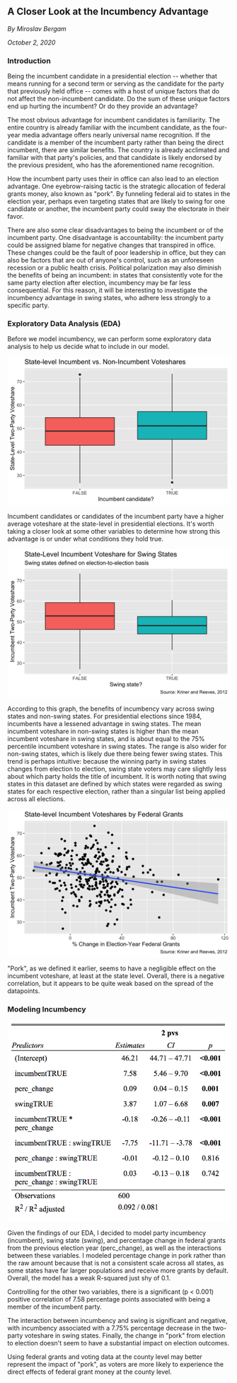 ## A Closer Look at the Incumbency Advantage

_By Miroslav Bergam_

_October 2, 2020_

### Introduction

Being the incumbent candidate in a presidential election -- whether that means running for a second term or serving as the candidate for the party that previously held office -- comes with a host of unique factors that do not affect the non-incumbent candidate. Do the sum of these unique factors end up hurting the incumbent? Or do they provide an advantage? 

The most obvious advantage for incumbent candidates is familiarity. The entire country is already familiar with the incumbent candidate, as the four-year media advantage offers nearly universal name recognition. If the candidate is a member of the incumbent party rather than being the direct incumbent, there are similar benefits. The country is already acclimated and familiar with that party's policies, and that candidate is likely endorsed by the previous president, who has the aforementioned name recognition. 

How the incumbent party uses their in office can also lead to an election advantage. One eyebrow-raising tactic is the strategic allocation of federal grants money, also known as "pork". By funneling federal aid to states in the election year, perhaps even targeting states that are likely to swing for one candidate or another, the incumbent party could sway the electorate in their favor. 

There are also some clear disadvantages to being the incumbent or of the incumbent party. One disadvantage is accountability: the incumbent party could be assigned blame for negative changes that transpired in office. These changes could be the fault of poor leadership in office, but they can also be factors that are out of anyone's control, such as an unforeseen recession or a public health crisis. Political polarization may also diminish the benefits of being an incumbent: in states that consistently vote for the same party election after election, incumbency may be far less consequential. For this reason, it will be interesting to investigate the incumbency advantage in swing states, who adhere less strongly to a specific party.

### Exploratory Data Analysis (EDA)

Before we model incumbency, we can perform some exploratory data analysis to help us decide what to include in our model. 

![](../figures/incumbent_box.jpg)

Incumbent candidates or candidates of the incumbent party have a higher average voteshare at the state-level in presidential elections. It's worth taking a closer look at some other variables to determine how strong this advantage is or under what conditions they hold true. 

![](../figures/incumbent_swing.jpg)

According to this graph, the benefits of incumbency vary across swing states and non-swing states. For presidential elections since 1984, incumbents have a lessened advantage in swing states. The mean incumbent voteshare in non-swing states is higher than the mean incumbent voteshare in swing states, and is about equal to the 75% percentile incumbent voteshare in swing states. The range is also wider for non-swing states, which is likely due there being fewer swing states.
This trend is perhaps intuitive: because the winning party in swing states changes from election to election, swing state voters may care slightly less about which party holds the title of incumbent. 
It is worth noting that swing states in this dataset are defined by which states were regarded as swing states for each respective election, rather than a singular list being applied across all elections. 

![](../figures/incumbent_grants.jpg)

"Pork", as we defined it earlier, seems to have a negligible effect on the incumbent voteshare, at least at the state level. Overall, there is a negative correlation, but it appears to be quite weak based on the spread of the datapoints. 

### Modeling Incumbency

![](../figures/incumbent_table.png)

Given the findings of our EDA, I decided to model party incumbency (incumbent), swing state (swing), and percentage change in federal grants from the previous election year (perc_change), as well as the interactions between these variables. I modeled percentage change in pork rather than the raw amount because that is not a consistent scale across all states, as some states have far larger populations and receive more grants by default. Overall, the model has a weak R-squared just shy of 0.1. 

Controlling for the other two variables, there is a significant (p < 0.001) positive correlation of 7.58 percentage points associated with being a member of the incumbent party. 

The interaction between incumbency and swing is significant and negative, with incumbency associated with a 7.75% percentage decrease in the two-party voteshare in swing states. Finally, the change in "pork" from election to election doesn't seem to have a substantial impact on election outcomes. 

Using federal grants and voting data at the county level may better represent the impact of "pork", as voters are more likely to experience the direct effects of federal grant money at the county level. 

